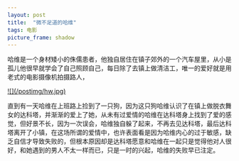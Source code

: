 ```yaml
---
layout: post
title:  "微不足道的哈维"
tags: 电影
picture_frame: shadow  
---
```

哈维是一个身材矮小的侏儒患者，他独自居住在镇子郊外的一个汽车屋里，从小是孤儿他很早就学会了自己照顾自己，每日除了去镇上做清洁工，唯一的爱好就是用老式的电影摄像机拍摄路人，
<p></p>
<a href="/2019/11/29/jianwei.html">
![](/postimg/hw.jpg)
</a>
<!--more-->

直到有一天哈维在上班路上捡到了一只狗，因为这只狗哈维认识了在镇上做脱衣舞女的达科塔，并渐渐的爱上了她，从未有过爱情的哈维在达科塔身上找到了爱的感觉，但好景不长，因为一次误会，哈维独自躲了起来，不再去见达科塔，最后达科塔离开了小镇，在这场所谓的爱情中，也许表面看是因为哈维内心的过于敏感，缺乏自信才导致失败的，但根本原因却是达科塔愿意和哈维在一起只是觉得他对人很好，和她遇到的男人不太一样而已，只是一时的兴起，哈维的失败早已注定。





